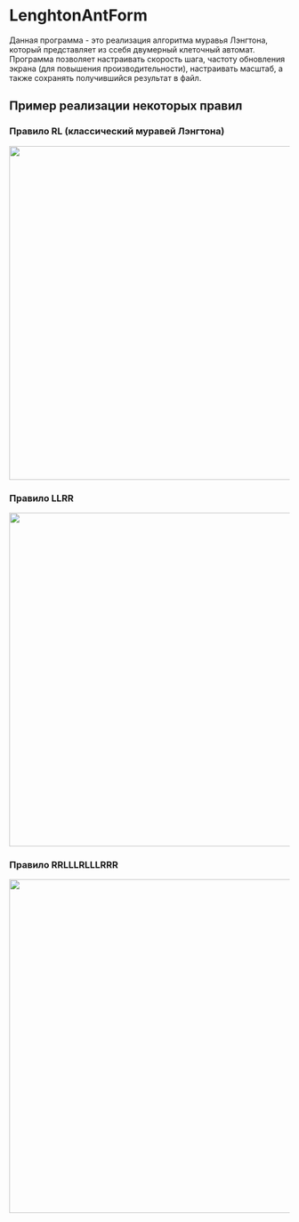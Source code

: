 # LenghtonAntForm
Данная программа - это реализация алгоритма муравья Лэнгтона, который представляет из ссебя двумерный клеточный автомат. Программа позволяет настраивать скорость шага, частоту обновления экрана (для повышения производительности), настраивать масштаб, а также сохранять получившийся результат в файл.
## Пример реализации некоторых правил
### Правило RL (классический муравей Лэнгтона)
<img src="https://github.com/Vital1kS/LenghtonAnt/assets/56350325/2c537f48-6cc5-4f60-831d-03076e2d28e8" width="600"/><br>
### Правило LLRR
<img src="https://github.com/Vital1kS/LenghtonAnt/assets/56350325/723db8f6-eec2-4860-8f09-b5ff210eccb9" width="600"/><br>
### Правило RRLLLRLLLRRR
<img src="https://github.com/Vital1kS/LenghtonAnt/assets/56350325/948ec88c-379d-46c9-af70-76bf4bdf5cc1" width="600"/><br>


